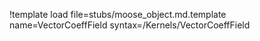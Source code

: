 !template load file=stubs/moose_object.md.template name=VectorCoeffField syntax=/Kernels/VectorCoeffField